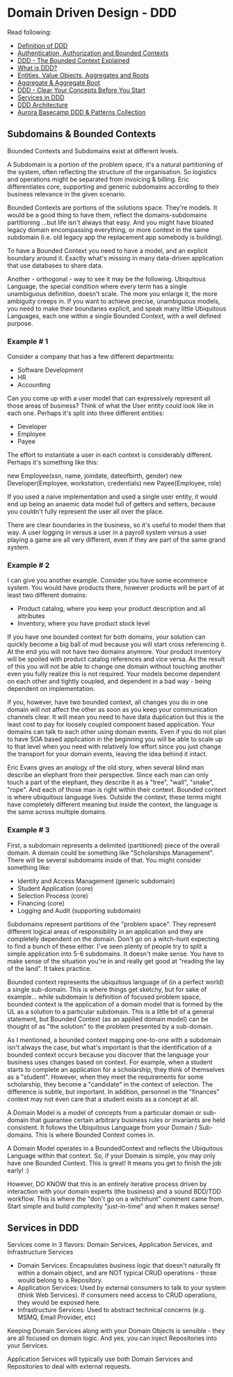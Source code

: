 # Domain Driven Design - DDD

Read following:

- [Definition of DDD](http://andriybuday.com/2010/01/ddd.html)
- [Authentication, Authorization and Bounded Contexts](http://richardwellum.com/2017/04/authentication-authorization-and-bounded-contexts/)
- [DDD - The Bounded Context Explained](http://blog.sapiensworks.com/post/2012/04/17/DDD-The-Bounded-Context-Explained.aspx)
- [What is DDD?](http://code.tutsplus.com/articles/domain-driven-design--net-25773)
- [Entities, Value Objects, Aggregates and Roots](http://lostechies.com/jimmybogard/2008/05/21/entities-value-objects-aggregates-and-roots/)
- [Aggregate & Aggregate Root](http://prnawa.wordpress.com/2012/02/18/aggregates-and-aggregate-roots-ddd/)
- [DDD - Clear Your Concepts Before You Start](http://www.codeproject.com/Articles/339725/Domain-Driven-Design-Clear-Your-Concepts-Before-Yo)
- [Services in DDD](http://gorodinski.com/blog/2012/04/14/services-in-domain-driven-design-ddd/)
- [DDD Architecture](http://dddsample.sourceforge.net/architecture.html)
- [Aurora Basecamp DDD & Patterns Collection](https://aurorasolutionspvtltd.basecamphq.com/projects/7791653-aurora-team-room/cat/118172150/posts/archive)

## Subdomains & Bounded Contexts

Bounded Contexts and Subdomains exist at different levels.

A Subdomain is a portion of the problem space, it's a natural partitioning of the system, often reflecting the structure 
of the organisation. So logistics and operations might be separated from invoicing & billing. Eric differentiates core, 
supporting and generic subdomains according to their business relevance in the given scenario.

Bounded Contexts are portions of the solutions space. They're models. It would be a good thing to have them, reflect 
the domains-subdomains partitioning ...but life isn't always that easy. And you might have bloated legacy domain 
encompassing everything, or more context in the same subdomain (i.e. old legacy app the replacement app somebody is building).

To have a Bounded Context you need to have a model, and an explicit boundary around it. Exactly what's missing in many 
data-driven application that use databases to share data.

Another - orthogonal - way to see it may be the following. Ubiquitous Language, the special condition where every term 
has a single unambiguous definition, doesn't scale. The more you enlarge it, the more ambiguity creeps in. If you want 
to achieve precise, unambiguous models, you need to make their boundaries explicit, and speak many little Ubiquitous 
Languages, each one within a single Bounded Context, with a well defined purpose.

### Example # 1

Consider a company that has a few different departments:

- Software Development
- HR
- Accounting

Can you come up with a user model that can expressively represent all those areas of business? Think of what the User 
entity could look like in each one. Perhaps it's split into three different entities:

- Developer
- Employee
- Payee

The effort to instantiate a user in each context is considerably different. Perhaps it's something like this:

new Employee(ssn, name, joindate, dateofbirth, gender)
new Developer(Employee, workstation, credentials)
new Payee(Employee, role)

If you used a naive implementation and used a single user entity, it would end up being an anaemic data model full of 
getters and setters, because you couldn't fully represent the user all over the place.

There are clear boundaries in the business, so it's useful to model them that way. A user logging in versus a user in a 
payroll system versus a user playing a game are all very different, even if they are part of the same grand system.

### Example # 2

I can give you another example. Consider you have some ecommerce system. You would have products there, however products 
will be part of at least two different domains:

- Product catalog, where you keep your product description and all attributes
- Inventory, where you have product stock level

If you have one bounded context for both domains, your solution can quickly become a big ball of mud because you will 
start cross referencing it. At the end you will not have two domains anymore. Your product inventory will be spoiled 
with product catalog references and vice versa. As the result of this you will not be able to change one domain without 
touching another even you fully realize this is not required. Your models become dependent on each other and tightly 
coupled, and dependent in a bad way - being dependent on implementation.

If you, however, have two bounded context, all changes you do in one domain will not affect the other as soon as you 
keep your communication channels clear. It will mean you need to have data duplication but this is the least cost to 
pay for loosely coupled component based application. Your domains can talk to each other using domain events. Even if 
you do not plan to have SOA based application in the beginning you will be able to scale up to that level when you need 
with relatively low effort since you just change the transport for your domain events, leaving the idea behind it intact.

Eric Evans gives an analogy of the old story, when several blind man describe an elephant from their perspective. Since 
each man can only touch a part of the elephant, they describe it as a "tree", "wall", "snake", "rope". And each of those 
man is right within their context. Bounded context is where ubiquitous language lives. Outside the context, these terms 
might have completely different meaning but inside the context, the language is the same across multiple domains.

### Example # 3

First, a subdomain represents a delimited (partitioned) piece of the overall domain. A domain could be something like 
"Scholarships Management". There will be several subdomains inside of that. You might consider something like:

- Identity and Access Management (generic subdomain)
- Student Application (core)
- Selection Process (core)
- Financing (core)
- Logging and Audit (supporting subdomain)

Subdomains represent partitions of the "problem space". They represent different logical areas of responsibility in an 
application and they are completely dependent on the domain. Don't go on a witch-hunt expecting to find a bunch of these 
either. I've seen plenty of people try to split a simple application into 5-6 subdomains. It doesn't make sense. You 
have to make sense of the situation you're in and really get good at "reading the lay of the land". It takes practice.

Bounded context represents the ubiquitous language of (in a perfect world) a single sub-domain. This is where things get 
sketchy, but for sake of example... while subdomain is definition of focused problem space, bounded context is the 
application of a domain model that is formed by the UL as a solution to a particular subdomain. This is a little bit of 
a general statement, but Bounded Context (as an applied domain model) can be thought of as "the solution" to the problem 
presented by a sub-domain.

As I mentioned, a bounded context mapping one-to-one with a subdomain isn't always the case, but what's important is 
that the identification of a bounded context occurs because you discover that the language your business uses changes 
based on context. For example, when a student starts to complete an application for a scholarship, they think of 
themselves as a "student". However, when they meet the requirements for some scholarship, they become a "candidate" in 
the context of selection. The difference is subtle, but important. In addition, personnel in the "finances" context may 
not even care that a student exists as a concept at all.

A Domain Model is a model of concepts from a particular domain or sub-domain that guarantee certain arbitrary business 
rules or invariants are held consistent. It follows the Ubiquitous Language from your Domain / Sub-domains. This is 
where Bounded Context comes in.

A Domain Model operates in a BoundedContext and reflects the Ubiquitous Language within that context. So, if your Domain 
is simple, you may only have one Bounded Context. This is great! It means you get to finish the job early! :)

However, DO KNOW that this is an entirely iterative process driven by interaction with your domain experts (the business) 
and a sound BDD/TDD workflow. This is where the "don't go on a witchhunt" comment came from. Start simple and build 
complexity "just-in-time" and when it makes sense!

## Services in DDD

Services come in 3 flavors: Domain Services, Application Services, and Infrastructure Services

- Domain Services: Encapsulates business logic that doesn't naturally fit within a domain object, and are NOT typical 
CRUD operations - those would belong to a Repository.
- Application Services: Used by external consumers to talk to your system (think Web Services). If consumers need access 
to CRUD operations, they would be exposed here.
- Infrastructure Services: Used to abstract technical concerns (e.g. MSMQ, Email Provider, etc)

Keeping Domain Services along with your Domain Objects is sensible - they are all focused on domain logic. And yes, you 
can inject Repositories into your Services.

Application Services will typically use both Domain Services and Repositories to deal with external requests.